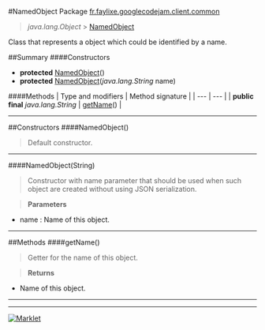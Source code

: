 #NamedObject
Package [fr.faylixe.googlecodejam.client.common](README.md)<br>

> *java.lang.Object* > [NamedObject](NamedObject.md)

<p>Class that represents a object which
 could be identified by a name.</p>

##Summary
####Constructors
* **protected** [NamedObject](#namedobject)()
* **protected** [NamedObject](#namedobjectstring)(*java.lang.String* name)

####Methods
| Type and modifiers | Method signature |
| --- | --- |
| **public final** *java.lang.String* | [getName](#getname)() |

---


##Constructors
####NamedObject()
> Default constructor.


---

####NamedObject(String)
> Constructor with name parameter
 that should be used when such object
 are created without using JSON serialization.

> **Parameters**
* name : Name of this object.


---


##Methods
####getName()
> Getter for the name of this object.

> **Returns**
* Name of this object.


---

---

[![Marklet](https://img.shields.io/badge/Generated%20by-Marklet-green.svg)](https://github.com/Faylixe/marklet)